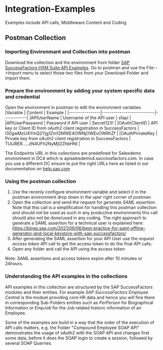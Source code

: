 # Integration-Examples
Examples include API calls, Middleware Content and Coding


## Postman Collection

### Importing Environmant and Collection into postman
Download the collection and the environment from folder [SAP SuccessFactors HXM Suite API Examples](https://github.com/d040159/Integration-Examples/tree/main/SAP%20SuccessFactors%20HXM%20Suite%20API%20Examples). Go to postman and use the File-->Import menu to select those two files from your Download-Folder and import them. 

### Prepare the environment by adding your system specific data and credential
Open the environment in postman to edit the environment variables.
|Variable        | Content                   | Example    |
|----------------|---------------------------|------------|
|APIUserName     | Username of the API user  | sfapi      |
|APIUserPassword | Password if API user      | Secret123! |
|OAuthClientID   | API key or Client ID from oAuth2 client registration in SuccessFactors | ODgwMzU4YmQ2Yjg1Zm12MWE4OWNjOWExOWRhZf |
|OAuthPrivateKey | Private key from oAuth2 client registration in SuccessFactors | TUlJRER.....zN4UFh2NyMjI2ZhbHNl |


The Endpoints URL in this collections are predefined for Salesdemo environment in DC4 which is apisalesdemo4.successfactors.com. In case you use a different DC ensure to put the right URLs here as listed in our documentation on [help.sap.com](https://help.sap.com/docs/SAP_SUCCESSFACTORS_PLATFORM/d599f15995d348a1b45ba5603e2aba9b/af2b8d5437494b12be88fe374eba75b6.html)

### Using the postman collection
1.  Use the recenly configure environment variable and select it in the postman environment drop down in the uper right corner of postman
2.  Open the collection and send the request for *generate SAML assertion*. Note that this call is a simplification for handling this postman collection and should not be used as such in any productive environments this call should also not be done/used in any coding. The right approach to generate a SAML assertion for a technical user is explained here: https://blogs.sap.com/2021/09/06/best-practice-for-saml-offline-generator-and-local-keystore-with-sap-successfactors/    
3.  After generating the SAML assertion for your API User use the *request access token* API call to get the access token to do the final API calls.
4. Open any folder and call the API using the access token

Note: SAML assertions and access tokens expire after 10 minutes or 24hours.

### Understanding the API examples in the collections
API examples in this collection are structured by the SAP SuccessFactors modules and their entities. For example *SAP SuccessFactors Employee Central* is the moduel providing core HR data and hence you will fine there in corresponding Sub-Folders entities such as *PerPerson* for Biographical Information or *EmpJob* for the Job related historic information of an Employee.

Some of the examples are build in a way that the order of the execution of API calls matters, e.g. the Folder "Compound Employee SOAP API" demonstrates the usage of oAuth2 with the SOAP API and changes first some data, before it does the SOAP login to create a session, followed by several SOAP Querries. 


